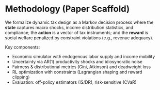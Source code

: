 # Methodology (Paper Scaffold)

We formalize dynamic tax design as a Markov decision process where the **state** captures macro shocks, income distribution statistics, and compliance; the **action** is a vector of tax instruments; and the **reward** is social welfare penalized by constraint violations (e.g., revenue adequacy).

Key components:
- Economic simulator with endogenous labor supply and income mobility
- Uncertainty via AR(1) productivity shocks and idiosyncratic noise
- Fairness & distributional metrics (Gini, Atkinson) and deadweight loss
- RL optimization with constraints (Lagrangian shaping and reward clipping)
- Evaluation: off-policy estimators (IS/DR), risk-sensitive (CVaR)
